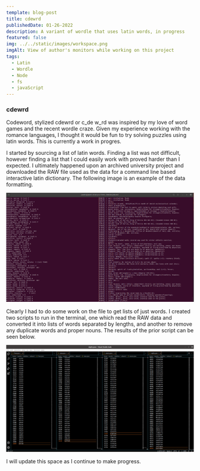 ```yaml
---
template: blog-post
title: cdewrd
publishedDate: 01-26-2022
description: A variant of wordle that uses latin words, in progress
featured: false
img: ../../static/images/workspace.png
imgAlt: View of author's monitors while working on this project
tags:
  - Latin
  - Wordle
  - Node
  - fs
  - javaScript
---
```


### cdewrd

Codeword, stylized cdewrd or c\_de w\_rd was inspired by my love of word games and the recent wordle craze. Given my experience working
with the romance languages, I thought it would be fun to try solving puzzles using latin words. This is currently a work in progres.

I started by sourcing a list of latin words. Finding a list was not difficult, however finding a list that I could easily work with proved harder than I expected. I ultimately happened upon an archived university project and downloaded the RAW file used as the data for a command line based interactive latin dictionary. The following image is an example of the data formatting.

<img src="../../static/images/latin_defs.png" alt="A list of latin words, their conjugations, and their definitions"></img>

Clearly I had to do some work on the file to get lists of just words. I created two scripts to run in the terminal, one which read the RAW data and converted it into lists of words separated by lengths, and another to remove any duplicate words and proper nouns. The results of the prior script can be seen below.

<img src="../../static/images/latin_lists.png" alt="multiple lists of latin words separated by lengths of 5, 6, 7, or 8 letters"> </img>

I will update this space as I continue to make progress.
